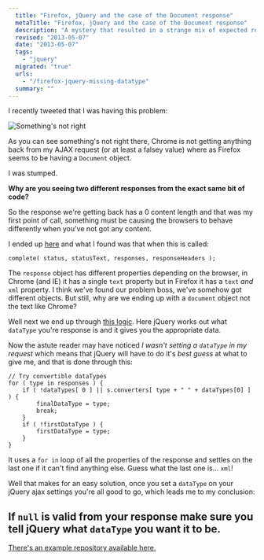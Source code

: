 ```yaml
---
  title: "Firefox, jQuery and the case of the Document response"
  metaTitle: "Firefox, jQuery and the case of the Document response"
  description: "A mystery that resulted in a strange mix of expected responses"
  revised: "2013-05-07"
  date: "2013-05-07"
  tags: 
    - "jquery"
  migrated: "true"
  urls: 
    - "/firefox-jquery-missing-datatype"
  summary: ""
---
```

I recently tweeted that I was having this problem:

![Something's not right][1]

As you can see something's not right there, Chrome is not getting anything back from my AJAX request (or at least a falsey value) where as Firefox seems to be having a `Document` object.

I was stumped.

**Why are you seeing two different responses from the exact same bit of code?**

So the response we're getting back has a 0 content length and that was my first point of call, something must be causing the browsers to behave differently when you've not got any content.

I ended up [here](https://github.com/jquery/jquery/blob/1.9-stable/src/ajax/xhr.js#L172) and what I found was that when this is called:

    complete( status, statusText, responses, responseHeaders );

The `response` object has different properties depending on the browser, in Chrome (and IE) it has a single `text` property but in Firefox it has a `text` _and_ `xml` property. I think we've found our problem boss, we've somehow got different objects. But still, why are we ending up with a `document` object not the text like Chrome?

Well next we end up through [this logic](https://github.com/jquery/jquery/blob/1.9-stable/src/ajax.js#L735). Here jQuery works out what `dataType` you're response is and it gives you the appropriate data.

Now the astute reader may have noticed _I wasn't setting a `dataType` in my request_ which means that jQuery will have to do it's _best guess_ at what to give me, and that is done through this:

	// Try convertible dataTypes
	for ( type in responses ) {
		if ( !dataTypes[ 0 ] || s.converters[ type + " " + dataTypes[0] ] ) {
			finalDataType = type;
			break;
		}
		if ( !firstDataType ) {
			firstDataType = type;
		}
	}

It uses a `for in` loop of all the properties of the response and settles on the last one if it can't find anything else. Guess what the last one is... `xml`!

Well that makes for an easy solution, once you set a `dataType` on your jQuery ajax settings you're all good to go, which leads me to my conclusion:

## If `null` is valid from your response make sure you tell jQuery what `dataType` you want it to be.

[There's an example repository available here.](https://github.com/aaronpowell/jquery-ajax-datatype-issue)

  [1]: https://www.aaron-powell.com/get/firefox-vs-chrome-ajax-strangeness.PNG